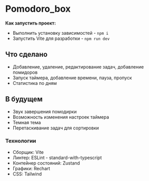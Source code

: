 # Pomodoro_box
**Как запустить проект:**
- Выполнить установку зависимостей - `npm i`
- Запустить Vite для разработки - `npm run dev`

## Что сделано
- Добавление, удаление, редактирование задач, добавление помидоров
- Запуск таймера, добавление времени, пауза, пропуск
- Статистика по дням

## В будущем
- Звук завершения помодирки
- Возможность изменения настроек таймера
- Темная тема
- Перетаскивание задач для сортировки

### Технологии
- Сборщик: Vite
- Линтер: ESLint - standard-with-typescript
- Контейнер состояний: Zustand
- Графики: Rechart
- CSS: Tailwind
